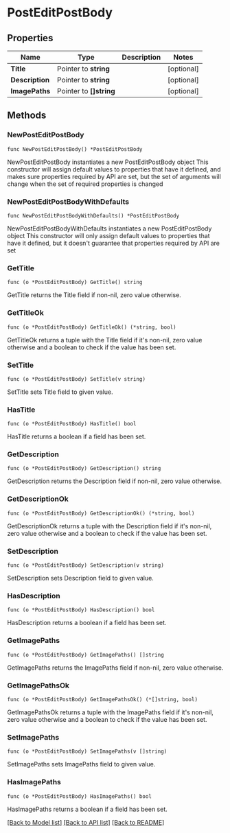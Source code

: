 # PostEditPostBody

## Properties

Name | Type | Description | Notes
------------ | ------------- | ------------- | -------------
**Title** | Pointer to **string** |  | [optional] 
**Description** | Pointer to **string** |  | [optional] 
**ImagePaths** | Pointer to **[]string** |  | [optional] 

## Methods

### NewPostEditPostBody

`func NewPostEditPostBody() *PostEditPostBody`

NewPostEditPostBody instantiates a new PostEditPostBody object
This constructor will assign default values to properties that have it defined,
and makes sure properties required by API are set, but the set of arguments
will change when the set of required properties is changed

### NewPostEditPostBodyWithDefaults

`func NewPostEditPostBodyWithDefaults() *PostEditPostBody`

NewPostEditPostBodyWithDefaults instantiates a new PostEditPostBody object
This constructor will only assign default values to properties that have it defined,
but it doesn't guarantee that properties required by API are set

### GetTitle

`func (o *PostEditPostBody) GetTitle() string`

GetTitle returns the Title field if non-nil, zero value otherwise.

### GetTitleOk

`func (o *PostEditPostBody) GetTitleOk() (*string, bool)`

GetTitleOk returns a tuple with the Title field if it's non-nil, zero value otherwise
and a boolean to check if the value has been set.

### SetTitle

`func (o *PostEditPostBody) SetTitle(v string)`

SetTitle sets Title field to given value.

### HasTitle

`func (o *PostEditPostBody) HasTitle() bool`

HasTitle returns a boolean if a field has been set.

### GetDescription

`func (o *PostEditPostBody) GetDescription() string`

GetDescription returns the Description field if non-nil, zero value otherwise.

### GetDescriptionOk

`func (o *PostEditPostBody) GetDescriptionOk() (*string, bool)`

GetDescriptionOk returns a tuple with the Description field if it's non-nil, zero value otherwise
and a boolean to check if the value has been set.

### SetDescription

`func (o *PostEditPostBody) SetDescription(v string)`

SetDescription sets Description field to given value.

### HasDescription

`func (o *PostEditPostBody) HasDescription() bool`

HasDescription returns a boolean if a field has been set.

### GetImagePaths

`func (o *PostEditPostBody) GetImagePaths() []string`

GetImagePaths returns the ImagePaths field if non-nil, zero value otherwise.

### GetImagePathsOk

`func (o *PostEditPostBody) GetImagePathsOk() (*[]string, bool)`

GetImagePathsOk returns a tuple with the ImagePaths field if it's non-nil, zero value otherwise
and a boolean to check if the value has been set.

### SetImagePaths

`func (o *PostEditPostBody) SetImagePaths(v []string)`

SetImagePaths sets ImagePaths field to given value.

### HasImagePaths

`func (o *PostEditPostBody) HasImagePaths() bool`

HasImagePaths returns a boolean if a field has been set.


[[Back to Model list]](../README.md#documentation-for-models) [[Back to API list]](../README.md#documentation-for-api-endpoints) [[Back to README]](../README.md)


